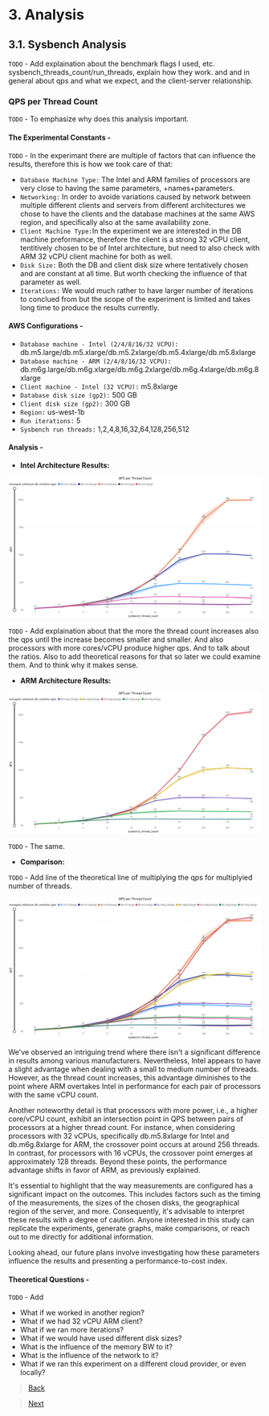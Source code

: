 # 3. Analysis

## 3.1. Sysbench Analysis

`TODO` - Add explaination about the benchmark flags I used, etc. sysbench_threads_count/run_threads, explain how they work. and and in general about qps and what we expect, and the client-server relationship.

### QPS per Thread Count

`TODO` - To emphasize why does this analysis important.

#### The Experimental Constants -

`TODO` - In the experimant there are multiple of factors that can influence the results, therefore this is how we took care of that:
- `Database Machine Type:` The Intel and ARM families of processors are very close to having the same parameters, +names+parameters.
- `Networking:` In order to avoide variations caused by network between multiple different clients and servers from different architectures we chose to have the clients and the database machines at the same AWS region, and specifically also at the same availability zone.
- `Client Machine Type:`In the experiment we are interested in the DB machine preformance, therefore the client is a strong 32 vCPU client, tentitively chosen to be of Intel architecture, but need to also check with ARM 32 vCPU client machine for both as well.
- `Disk Size:` Both the DB and client disk size where tentatively chosen and are constant at all time. But worth checking the influence of that parameter as well.
- `Iterations:` We would much rather to have larger number of iterations to conclued from but the scope of the experiment is limited and takes long time to produce the results currently.

#### AWS Configurations -

- `Database machine - Intel (2/4/8/16/32 VCPU):` db.m5.large/db.m5.xlarge/db.m5.2xlarge/db.m5.4xlarge/db.m5.8xlarge
- `Database machine - ARM (2/4/8/16/32 VCPU):` db.m6g.large/db.m6g.xlarge/db.m6g.2xlarge/db.m6g.4xlarge/db.m6g.8xlarge
- `Client machine - Intel (32 VCPU):` m5.8xlarge
- `Database disk size (gp2):` 500 GB
- `Client disk size (gp2):` 300 GB
- `Region:` us-west-1b
- `Run iterations:` 5
- `Sysbench run threads:` 1,2,4,8,16,32,64,128,256,512

#### Analysis -

- **Intel Architecture Results:**

![Alt Text](utils/sysbench/intel_qps.png "Intel QPS per Thread Count")

`TODO` - Add explaination about that the more the thread count increases also the qps until the increase becomes smaller and smaller. And also processors with more cores/vCPU produce higher qps. And to talk about the ratios. Also to add theoretical reasons for that so later we could examine them. And to think why it makes sense.

- **ARM Architecture Results:**

![Alt text](utils/sysbench/arm_qps.png "ARM QPS per Thread Count")

`TODO` - The same.

- **Comparison:**

`TODO` - Add line of the theoretical line of multiplying the qps for multiplyied number of threads.  

![Alt text](utils/sysbench/intel&arm_qps.png "Intel and ARM QPS per Thread Count")

We've observed an intriguing trend where there isn't a significant difference in results among various manufacturers. Nevertheless, Intel appears to have a slight advantage when dealing with a small to medium number of threads. However, as the thread count increases, this advantage diminishes to the point where ARM overtakes Intel in performance for each pair of processors with the same vCPU count. 

Another noteworthy detail is that processors with more power, i.e., a higher core/vCPU count, exhibit an intersection point in QPS between pairs of processors at a higher thread count. For instance, when considering processors with 32 vCPUs, specifically db.m5.8xlarge for Intel and db.m6g.8xlarge for ARM, the crossover point occurs at around 256 threads. In contrast, for processors with 16 vCPUs, the crossover point emerges at approximately 128 threads. Beyond these points, the performance advantage shifts in favor of ARM, as previously explained.

It's essential to highlight that the way measurements are configured has a significant impact on the outcomes. This includes factors such as the timing of the measurements, the sizes of the chosen disks, the geographical region of the server, and more. Consequently, it's advisable to interpret these results with a degree of caution. Anyone interested in this study can replicate the experiments, generate graphs, make comparisons, or reach out to me directly for additional information.

Looking ahead, our future plans involve investigating how these parameters influence the results and presenting a performance-to-cost index.

#### Theoretical Questions -
`TODO` - Add
- What if we worked in another region?
- What if we had 32 vCPU ARM client?
- What if we ran more iterations?
- What if we would have used different disk sizes?
- What is the influence of the memory BW to it?
- What is the influence of the network to it?
- What if we ran this experiment on a different cloud provider, or even locally?

> [Back](./benchmarks.html)

> [Next](./multiload_analysis.md)
